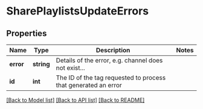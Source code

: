 # SharePlaylistsUpdateErrors

## Properties
Name | Type | Description | Notes
------------ | ------------- | ------------- | -------------
**error** | **string** | Details of the error, e.g. channel does not exist... | 
**id** | **int** | The ID of the tag requested to process that generated an error | 

[[Back to Model list]](../README.md#documentation-for-models) [[Back to API list]](../README.md#documentation-for-api-endpoints) [[Back to README]](../README.md)


